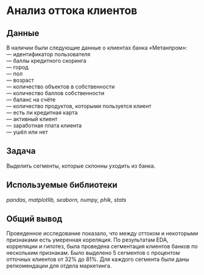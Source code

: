 # Анализ оттока клиентов
## Данные
В наличии были следующие данные о клиентах банка «Метанпром»:  
— идентификатор пользователя   
— баллы кредитного скоринга  
— город  
— пол  
— возраст  
— количество объектов в собственности  
— количество баллов собственности  
— баланс на счёте  
— количество продуктов, которыми пользуется клиент  
— есть ли кредитная карта  
— активный клиент  
— заработная плата клиента  
— ушёл или нет  

## Задача
Выделить сегменты, которые склонны уходить из банка.

## Используемые библиотеки
*pandas, matplotlib, seaborn, numpy, phik, stats*

## Общий вывод
Проведенное исследование показало, что между оттоком и некоторыми признаками есть умеренная кореляция. По результатам EDA, корреляции и гипотез, была проведена сегментация клиентов банков по нескольким признакам. Было выделено 5 сегментов с процентом отточных клиентов от 32% до 81%. Для каждого сегмента были даны репкомендации для отдела маркетинга.
